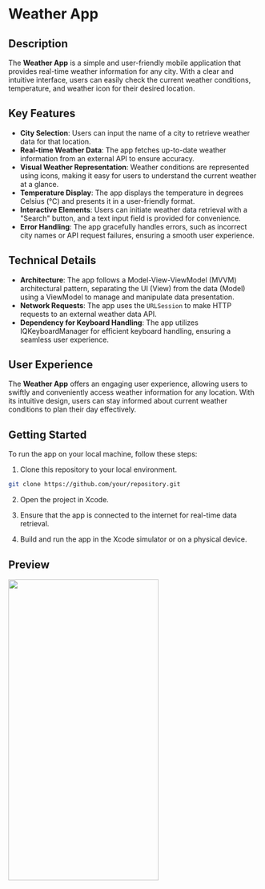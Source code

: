 # Weather App

## Description

The **Weather App** is a simple and user-friendly mobile application that provides real-time weather information for any city. With a clear and intuitive interface, users can easily check the current weather conditions, temperature, and weather icon for their desired location.

## Key Features

- **City Selection**: Users can input the name of a city to retrieve weather data for that location.
- **Real-time Weather Data**: The app fetches up-to-date weather information from an external API to ensure accuracy.
- **Visual Weather Representation**: Weather conditions are represented using icons, making it easy for users to understand the current weather at a glance.
- **Temperature Display**: The app displays the temperature in degrees Celsius (°C) and presents it in a user-friendly format.
- **Interactive Elements**: Users can initiate weather data retrieval with a "Search" button, and a text input field is provided for convenience.
- **Error Handling**: The app gracefully handles errors, such as incorrect city names or API request failures, ensuring a smooth user experience.

## Technical Details

- **Architecture**: The app follows a Model-View-ViewModel (MVVM) architectural pattern, separating the UI (View) from the data (Model) using a ViewModel to manage and manipulate data presentation.
- **Network Requests**: The app uses the `URLSession` to make HTTP requests to an external weather data API.
- **Dependency for Keyboard Handling**: The app utilizes IQKeyboardManager for efficient keyboard handling, ensuring a seamless user experience.

## User Experience

The **Weather App** offers an engaging user experience, allowing users to swiftly and conveniently access weather information for any location. With its intuitive design, users can stay informed about current weather conditions to plan their day effectively.

## Getting Started

To run the app on your local machine, follow these steps:

1. Clone this repository to your local environment.

```bash
git clone https://github.com/your/repository.git
```

2. Open the project in Xcode.

3. Ensure that the app is connected to the internet for real-time data retrieval.

4. Build and run the app in the Xcode simulator or on a physical device.

## Preview

<img src="https://github.com/akhmetpekov/weatherApp/blob/main/preview/weatherAppDemo.gif" width="300" height="600">
